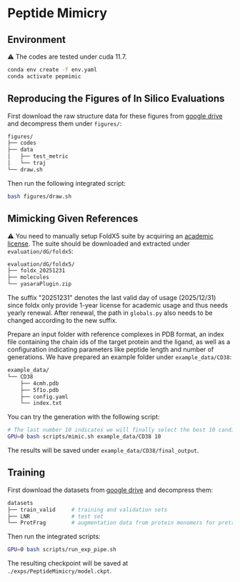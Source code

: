 # Peptide Mimicry

## Environment

:warning: The codes are tested under cuda 11.7.

```bash
conda env create -f env.yaml
conda activate pepmimic
```


## Reproducing the Figures of In Silico Evaluations

First download the raw structure data for these figures from [google drive](https://drive.google.com/file/d/1QVevyLjq9Z66RoS6l9XAFgx6lOELKRut/view?usp=sharing) and decompress them under `figures/`:

```bash
figures/
├── codes
├── data
│   ├── test_metric
│   └── traj
└── draw.sh
```

Then run the following integrated script:

```bash
bash figures/draw.sh
```

## Mimicking Given References

:warning: You need to manually setup FoldX5 suite by acquiring an [academic license](https://foldxsuite.crg.eu/academic-license-info). The suite should be downloaded and extracted under `evaluation/dG/foldx5`:

```bash
evaluation/dG/foldx5/
├── foldx_20251231
├── molecules
└── yasaraPlugin.zip
```

The suffix "20251231" denotes the last valid day of usage (2025/12/31) since foldx only provide 1-year license for academic usage and thus needs yearly renewal. After renewal, the path in `globals.py` also needs to be changed according to the new suffix.

Prepare an input folder with reference complexes in PDB format, an index file containing the chain ids of the target protein and the ligand, as well as a configuration indicating parameters like peptide length and number of generations. We have prepared an example folder under `example_data/CD38`:

```bash
example_data/
└── CD38
    ├── 4cmh.pdb
    ├── 5f1o.pdb
    ├── config.yaml
    └── index.txt
```

You can try the generation with the following script:

```bash
# The last number 10 indicates we will finally select the best 10 candidates as the output
GPU=0 bash scripts/mimic.sh example_data/CD38 10
```

The results will be saved under `example_data/CD38/final_output`.

## Training

First download the datasets from [google drive](https://drive.google.com/file/d/1AC6d6eG5T-31_vZUi_d416owW3jSQe32/view?usp=sharing) and decompress them:

```bash
datasets
├── train_valid     # training and validation sets
├── LNR             # test set
└── ProtFrag        # augmentation data from protein monomers for pretraining
```

Then run the integrated scripts:

```bash
GPU=0 bash scripts/run_exp_pipe.sh
```

The resulting checkpoint will be saved at `./exps/PeptideMimicry/model.ckpt`.
